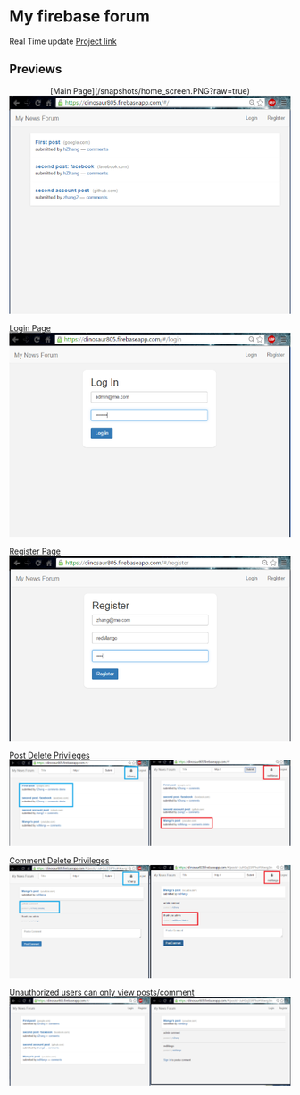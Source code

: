 # My firebase forum

Real Time update [Project link](https://dinosaur805.firebaseapp.com)


## Previews
<p align="center">
[Main Page](/snapshots/home_screen.PNG?raw=true)
<img src="/snapshots/home_screen.PNG?raw=true" />

[Login Page](/snapshots/login_page.PNG?raw=true)
<img src="/snapshots/login_page.PNG?raw=true" />

[Register Page](/snapshots/register_page.PNG?raw=true)
<img src="/snapshots/register_page.PNG?raw=true" />

[Post Delete Privileges](/snapshots/two_accounts.PNG?raw=true)
<img src="/snapshots/two_accounts.PNG?raw=true" />

[Comment Delete Privileges](/snapshots/two_comments.PNG?raw=true)
<img src="/snapshots/two_comments.PNG?raw=true" />

[Unauthorized users can only view posts/comment](/snapshots/unauth_view.PNG?raw=true)
<img src="/snapshots/unauth_view.PNG?raw=true" />
<p>